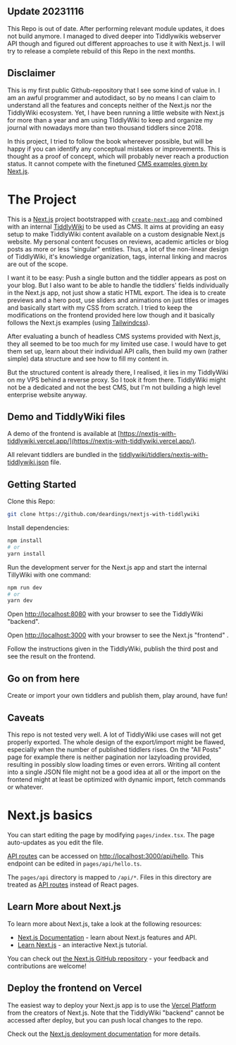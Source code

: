 ## Update 20231116

This Repo is out of date. After performing relevant module updates, it does not build anymore. I managed to dived deeper into Tiddlywikis webserver API though and figured out different approaches to use it with Next.js. I will try to release a complete rebuild of this Repo in the next months.


## Disclaimer

This is my first public Github-repository that I see some kind of value in. I am an awful programmer and autodidact, so by no means I can claim to understand all the features and concepts neither of the Next.js nor the TiddlyWiki ecosystem. Yet, I have been running a little website with Next.js for more than a year and am using TIddlyWiki to keep and organize my journal with nowadays more than two thousand tiddlers since 2018.

In this project, I tried to follow the book whereever possible, but will be happy if you can identify any conceptual mistakes or improvements. This is thought as a proof of concept, which will probably never reach a production status. It cannot compete with the finetuned [CMS examples given by Next.js](https://github.com/vercel/next.js/tree/canary/examples).

# The Project

This is a [Next.js](https://nextjs.org/) project bootstrapped with [`create-next-app`](https://github.com/vercel/next.js/tree/canary/packages/create-next-app) and combined with an internal [TiddlyWiki](https://tiddlywiki.com) to be used as CMS. It aims at providing an easy setup to make TiddlyWiki content available on a custom designable Next.js website. My personal content focuses on reviews, academic articles or blog posts as more or less "singular" entities. Thus, a lot of the non-linear design of TiddlyWiki, it's knowledge organization, tags, internal linking and macros are out of the scope.

I want it to be easy: Push a single button and the tiddler appears as post on your blog. But I also want to be able to handle the tiddlers' fields individually in the Next.js app, not just show a static HTML export. The idea is to create previews and a hero post, use sliders and animations on just titles or images and basically start with my CSS from scratch. I tried to keep the modifications on the frontend provided here low though and it basically follows the Next.js examples (using [Tailwindcss](https://tailwindcss.com/)).

After evaluating a bunch of headless CMS systems provided with Next.js, they all seemed to be too much for my limited use case. I would have to get them set up, learn about their individual API calls, then build my own (rather simple) data structure and see how to fill my content in.

But the structured content is already there, I realised, it lies in my TiddlyWiki on my VPS behind a reverse proxy. So I took it from there. TiddlyWiki might not be a dedicated and not the best CMS, but I'm not building a high level enterprise website anyway.

## Demo and TiddlyWiki files

A demo of the frontend is available at [https://nextjs-with-tiddlywiki.vercel.app/](https://nextjs-with-tiddlywiki.vercel.app/).

All relevant tiddlers are bundled in the [tiddlywiki/tiddlers/nextjs-with-tiddlywiki.json](tiddlywiki/tiddlers/nextjs-with-tiddlywiki.json) file.

## Getting Started

Clone this Repo:

```bash
git clone https://github.com/deardings/nextjs-with-tiddlywiki
```

Install dependencies:

```bash
npm install
# or
yarn install
```

Run the development server for the Next.js app and start the internal TillyWiki with one command:

```bash
npm run dev
# or
yarn dev
```

Open [http://localhost:8080](http://localhost:8080) with your browser to see the TiddlyWiki "backend".

Open [http://localhost:3000](http://localhost:3000) with your browser to see the Next.js "frontend" .

Follow the instructions given in the TiddlyWiki, publish the third post and see the result on the frontend.

## Go on from here

Create or import your own tiddlers and publish them, play around, have fun!

## Caveats

This repo is not tested very well. A lot of TiddlyWiki use cases will not get properly exported. The whole design of the export/import might be flawed, especially when the number of published tiddlers rises. On the "All Posts" page for example there is neither pagination nor lazyloading provided, resulting in possibly slow loading times or even errors. Writing all content into a single JSON file might not be a good idea at all or the import on the frontend might at least be optimized with dynamic import, fetch commands or whatever.

# Next.js basics

You can start editing the page by modifying `pages/index.tsx`. The page auto-updates as you edit the file.

[API routes](https://nextjs.org/docs/api-routes/introduction) can be accessed on [http://localhost:3000/api/hello](http://localhost:3000/api/hello). This endpoint can be edited in `pages/api/hello.ts`.

The `pages/api` directory is mapped to `/api/*`. Files in this directory are treated as [API routes](https://nextjs.org/docs/api-routes/introduction) instead of React pages.


## Learn More about Next.js

To learn more about Next.js, take a look at the following resources:

- [Next.js Documentation](https://nextjs.org/docs) - learn about Next.js features and API.
- [Learn Next.js](https://nextjs.org/learn) - an interactive Next.js tutorial.

You can check out [the Next.js GitHub repository](https://github.com/vercel/next.js/) - your feedback and contributions are welcome!

## Deploy the frontend on Vercel

The easiest way to deploy your Next.js app is to use the [Vercel Platform](https://vercel.com/new?utm_medium=default-template&filter=next.js&utm_source=create-next-app&utm_campaign=create-next-app-readme) from the creators of Next.js. Note that the TiddlyWiki "backend" cannot be accessed after deploy, but you can push local changes to the repo.

Check out the [Next.js deployment documentation](https://nextjs.org/docs/deployment) for more details.

